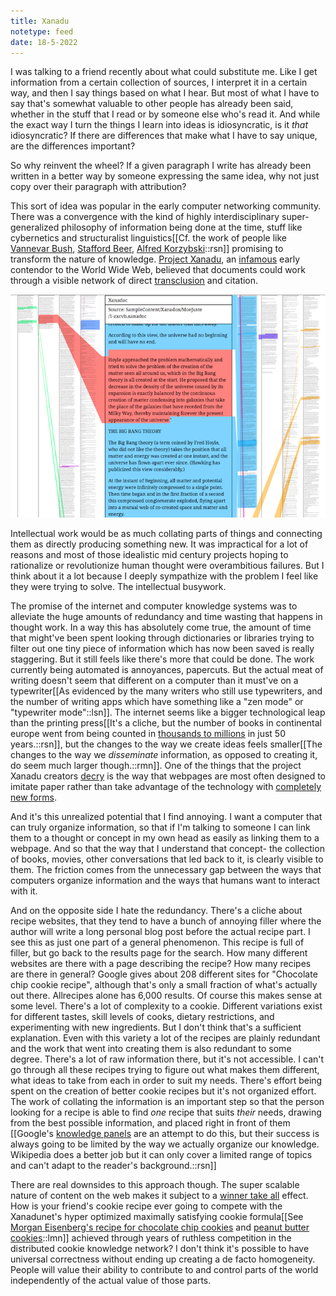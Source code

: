 ```yaml
---
title: Xanadu
notetype: feed
date: 18-5-2022
---
```


I was talking to a friend recently about what could substitute me. Like I get information from a certain collection of sources, I interpret it in a certain way, and then I say things based on what I hear. But most of what I have to say that's somewhat valuable to other people has already been said, whether in the stuff that I read or by someone else who's read it. And while the exact way I turn the things I learn into ideas is idiosyncratic, is it *that* idiosyncratic? If there are differences that make what I have to say unique, are the differences important?

So why reinvent the wheel? If a given paragraph I write has already been written in a better way by someone expressing the same idea, why not just copy over their paragraph with attribution?

This sort of idea was popular in the early computer networking community. There was a convergence with the kind of highly interdisciplinary super-generalized philosophy of information being done at the time, stuff like cybernetics and structuralist linguistics[[Cf. the work of people like [Vannevar Bush](https://en.wikipedia.org/wiki/Vannevar_Bush), [Stafford Beer](https://en.wikipedia.org/wiki/Stafford_Beer), [Alfred Korzybski](https://en.wikipedia.org/wiki/General_semantics)::rsn]] promising to transform the nature of knowledge. [Project Xanadu](https://en.wikipedia.org/wiki/Project_Xanadu), an [infamous](https://www.wired.com/1995/06/xanadu/) early contendor to the World Wide Web, believed that documents could work through a visible network of direct [transclusion](https://en.wikipedia.org/wiki/Transclusion) and citation.

![Xanadu](/assets/img/Xanadu.png?b&w)

Intellectual work would be as much collating parts of things and connecting them as directly producing something new. It was impractical for a lot of reasons and most of those idealistic mid century projects hoping to rationalize or revolutionize human thought were overambitious failures. But I think about it a lot because I deeply sympathize with the problem I feel like they were trying to solve. The intellectual busywork.

The promise of the internet and computer knowledge systems was to alleviate the huge amounts of redundancy and time wasting that happens in thought work. In a way this has absolutely come true, the amount of time that might've been spent looking through dictionaries or libraries trying to filter out one tiny piece of information which has now been saved is really staggering. But it still feels like there's more that could be done. The work currently being automated is annoyances, papercuts. But the actual meat of writing doesn't seem that different on a computer than it must've on a typewriter[[As evidenced by the many writers who still use typewriters, and the number of writing apps which have something like a "zen mode" or "typewriter mode"::lsn]]. The internet seems like a bigger technological leap than the printing press[[It's a cliche, but the number of books in continental europe went from being counted in [thousands to millions](https://www.britannica.com/topic/publishing/The-age-of-early-printing-1450-1550) in just 50 years.::rsn]], but the changes to the way we create ideas feels smaller[[The changes to the way we *disseminate* information, as opposed to creating it, do seem much larger though.::rmn]]. One of the things that the project Xanadu creators [decry](https://www.xanadu.net/XanaduSpace/btf.htm) is the way that webpages are most often designed to imitate paper rather than take advantage of the technology with [completely new forms](https://maggieappleton.com/spatial-web). 

And it's this unrealized potential that I find annoying. I want a computer that can truly organize information, so that if I'm talking to someone I can link them to a thought or concept in my own head as easily as linking them to a webpage. And so that the way that I understand that concept- the collection of books, movies, other conversations that led back to it, is clearly visible to them. The friction comes from the unnecessary gap between the ways that computers organize information and the ways that humans want to interact with it.

And on the opposite side I hate the redundancy. There's a cliche about recipe websites, that they tend to have a bunch of annoying filler where the author will write a long personal blog post before the actual recipe part. I see this as just one part of a general phenomenon. This recipe is full of filler, but go back to the results page for the search. How many different websites are there with a page describing the recipe? How many recipes are there in general? Google gives about 208 different sites for "Chocolate chip cookie recipe", although that's only a small fraction of what's actually out there. Allrecipes alone has 6,000 results. Of course this makes sense at some level. There's a lot of complexity to a cookie. Different variations exist for different tastes, skill levels of cooks, dietary restrictions, and experimenting with new ingredients. But I don't think that's a sufficient explanation. Even with this variety a lot of the recipes are plainly redundant and the work that went into creating them is also redundant to some degree. There's a lot of raw information there, but it's not accessible. I can't go through all these recipes trying to figure out what makes them different, what ideas to take from each in order to suit my needs. There's effort being spent on the creation of better cookie recipes but it's not organized effort. The work of collating the information is an important step so that the person looking for a recipe is able to find *one* recipe that suits *their* needs, drawing from the best possible information, and placed right in front of them [[Google's [knowledge panels](https://support.google.com/knowledgepanel/answer/9163198?hl=en) are an attempt to do this, but their success is always going to be limited by the way we actually organize our knowledge. Wikipedia does a better job but it can only cover a limited range of topics and can't adapt to the reader's background.::rsn]]

There are real downsides to this approach though. The super scalable nature of content on the web makes it subject to a [winner take all](https://en.wikipedia.org/wiki/Winner-take-all_market) effect. How is your friend's cookie recipe ever going to compete with the Xanadunet's hyper optimized maximally satisfying cookie formula[[See <a href="https://hostthetoast.com/best-chewy-cafe-style-chocolate-chip-cookies/">Morgan Eisenberg's recipe for chocolate chip cookies</a> and <a href="https://hostthetoast.com/best-chewy-cafe-style-peanut-butter-cookies/">peanut butter cookies</a>::lmn]] achieved through years of ruthless competition in the distributed cookie knowledge network? I don't think it's possible to have universal correctness without ending up creating a de facto homogeneity. People will value their ability to contribute to and control parts of the world independently of the actual value of those parts.